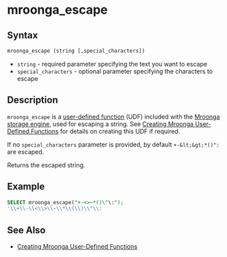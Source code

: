 # mroonga_escape

## Syntax

```sql
mroonga_escape (string [,special_characters])
```

- `string` - required parameter specifying the text you want to escape
- `special_characters` - optional parameter specifying the characters to escape

## Description

`mroonga_escape` is a [user-defined function](/programming-customizing-mariadb/user-defined-functions) (UDF) included with the [Mroonga storage engine](/columns-storage-engines-and-plugins/storage-engines/mroonga), used for escaping a string. See [Creating Mroonga User-Defined Functions](/columns-storage-engines-and-plugins/storage-engines/mroonga/mroonga-user-defined-functions/creating-mroonga-user-defined-functions) for details on creating this UDF if required.

If no `special_characters` parameter is provided, by default `+-&lt;&gt;*()":` are escaped.

Returns the escaped string.

## Example

```sql
SELECT mroonga_escape("+-<>~*()\"\:");
'\\+\\-\\<\\>\\~\\*\\(\\)\\"\\:
```

## See Also

- [Creating Mroonga User-Defined Functions](/columns-storage-engines-and-plugins/storage-engines/mroonga/mroonga-user-defined-functions/creating-mroonga-user-defined-functions)